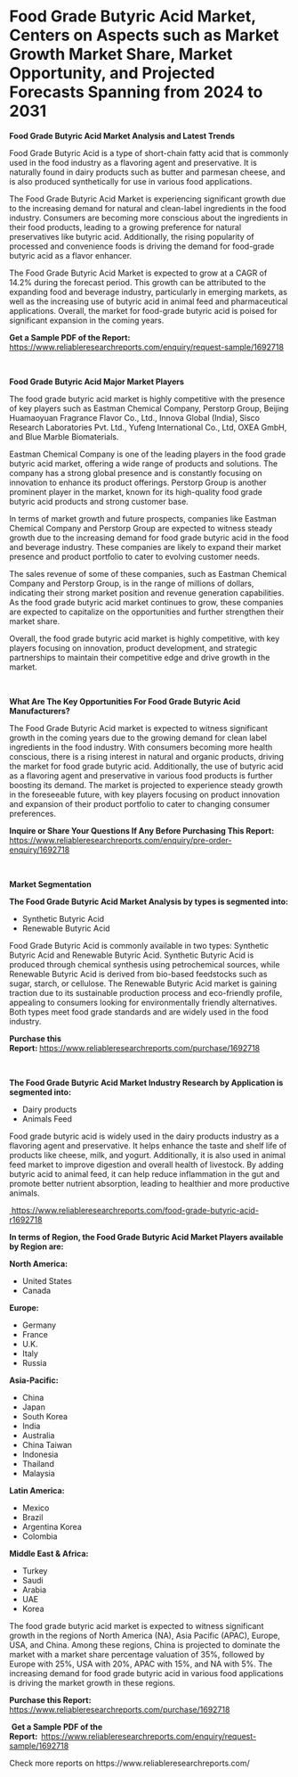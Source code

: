 <p><h1>Food Grade Butyric Acid Market, Centers on Aspects such as Market Growth Market Share, Market Opportunity, and Projected Forecasts Spanning from 2024 to 2031</h1></p><p><strong>Food Grade Butyric Acid Market Analysis and Latest Trends</strong></p>
<p><p>Food Grade Butyric Acid is a type of short-chain fatty acid that is commonly used in the food industry as a flavoring agent and preservative. It is naturally found in dairy products such as butter and parmesan cheese, and is also produced synthetically for use in various food applications.</p><p>The Food Grade Butyric Acid Market is experiencing significant growth due to the increasing demand for natural and clean-label ingredients in the food industry. Consumers are becoming more conscious about the ingredients in their food products, leading to a growing preference for natural preservatives like butyric acid. Additionally, the rising popularity of processed and convenience foods is driving the demand for food-grade butyric acid as a flavor enhancer.</p><p>The Food Grade Butyric Acid Market is expected to grow at a CAGR of 14.2% during the forecast period. This growth can be attributed to the expanding food and beverage industry, particularly in emerging markets, as well as the increasing use of butyric acid in animal feed and pharmaceutical applications. Overall, the market for food-grade butyric acid is poised for significant expansion in the coming years.</p></p>
<p><strong>Get a Sample PDF of the Report:&nbsp;</strong> <a href="https://www.reliableresearchreports.com/enquiry/request-sample/1692718">https://www.reliableresearchreports.com/enquiry/request-sample/1692718</a></p>
<p>&nbsp;</p>
<p><strong>Food Grade Butyric Acid Major Market Players</strong></p>
<p><p>The food grade butyric acid market is highly competitive with the presence of key players such as Eastman Chemical Company, Perstorp Group, Beijing Huamaoyuan Fragrance Flavor Co., Ltd., Innova Global (India), Sisco Research Laboratories Pvt. Ltd., Yufeng International Co., Ltd, OXEA GmbH, and Blue Marble Biomaterials.</p><p>Eastman Chemical Company is one of the leading players in the food grade butyric acid market, offering a wide range of products and solutions. The company has a strong global presence and is constantly focusing on innovation to enhance its product offerings. Perstorp Group is another prominent player in the market, known for its high-quality food grade butyric acid products and strong customer base.</p><p>In terms of market growth and future prospects, companies like Eastman Chemical Company and Perstorp Group are expected to witness steady growth due to the increasing demand for food grade butyric acid in the food and beverage industry. These companies are likely to expand their market presence and product portfolio to cater to evolving customer needs.</p><p>The sales revenue of some of these companies, such as Eastman Chemical Company and Perstorp Group, is in the range of millions of dollars, indicating their strong market position and revenue generation capabilities. As the food grade butyric acid market continues to grow, these companies are expected to capitalize on the opportunities and further strengthen their market share.</p><p>Overall, the food grade butyric acid market is highly competitive, with key players focusing on innovation, product development, and strategic partnerships to maintain their competitive edge and drive growth in the market.</p></p>
<p>&nbsp;</p>
<p><strong>What Are The Key Opportunities For Food Grade Butyric Acid Manufacturers?</strong></p>
<p><p>The Food Grade Butyric Acid market is expected to witness significant growth in the coming years due to the growing demand for clean label ingredients in the food industry. With consumers becoming more health conscious, there is a rising interest in natural and organic products, driving the market for food grade butyric acid. Additionally, the use of butyric acid as a flavoring agent and preservative in various food products is further boosting its demand. The market is projected to experience steady growth in the foreseeable future, with key players focusing on product innovation and expansion of their product portfolio to cater to changing consumer preferences.</p></p>
<p><strong>Inquire or Share Your Questions If Any Before Purchasing This Report:</strong> <a href="https://www.reliableresearchreports.com/enquiry/pre-order-enquiry/1692718">https://www.reliableresearchreports.com/enquiry/pre-order-enquiry/1692718</a></p>
<p>&nbsp;</p>
<p><strong>Market Segmentation</strong></p>
<p><strong>The Food Grade Butyric Acid Market Analysis by types is segmented into:</strong></p>
<p><ul><li>Synthetic Butyric Acid</li><li>Renewable Butyric Acid</li></ul></p>
<p><p>Food Grade Butyric Acid is commonly available in two types: Synthetic Butyric Acid and Renewable Butyric Acid. Synthetic Butyric Acid is produced through chemical synthesis using petrochemical sources, while Renewable Butyric Acid is derived from bio-based feedstocks such as sugar, starch, or cellulose. The Renewable Butyric Acid market is gaining traction due to its sustainable production process and eco-friendly profile, appealing to consumers looking for environmentally friendly alternatives. Both types meet food grade standards and are widely used in the food industry.</p></p>
<p><strong>Purchase this Report:&nbsp;</strong><a href="https://www.reliableresearchreports.com/purchase/1692718">https://www.reliableresearchreports.com/purchase/1692718</a></p>
<p>&nbsp;</p>
<p><strong>The Food Grade Butyric Acid Market Industry Research by Application is segmented into:</strong></p>
<p><ul><li>Dairy products</li><li>Animals Feed</li></ul></p>
<p><p>Food grade butyric acid is widely used in the dairy products industry as a flavoring agent and preservative. It helps enhance the taste and shelf life of products like cheese, milk, and yogurt. Additionally, it is also used in animal feed market to improve digestion and overall health of livestock. By adding butyric acid to animal feed, it can help reduce inflammation in the gut and promote better nutrient absorption, leading to healthier and more productive animals.</p></p>
<p><a href="https://www.reliableresearchreports.com/food-grade-butyric-acid-r1692718">&nbsp;https://www.reliableresearchreports.com/food-grade-butyric-acid-r1692718</a></p>
<p><strong>In terms of Region, the Food Grade Butyric Acid Market Players available by Region are:</strong></p>
<p>
    <p> <strong> North America: </strong>
        <ul>
            <li>United States</li>
            <li>Canada</li>
        </ul>
        </p> 
    <p> <strong> Europe: </strong>
        <ul>
            <li>Germany</li>
            <li>France</li>
            <li>U.K.</li>
            <li>Italy</li>
            <li>Russia</li>
        </ul>
        </p> 
    <p> <strong> Asia-Pacific: </strong>
        <ul>
            <li>China</li>
            <li>Japan</li>
            <li>South Korea</li>
            <li>India</li>
            <li>Australia</li>
            <li>China Taiwan</li>
            <li>Indonesia</li>
            <li>Thailand</li>
            <li>Malaysia</li>
        </ul>
        </p> 
    <p> <strong> Latin America: </strong>
        <ul>
            <li>Mexico</li>
            <li>Brazil</li>
            <li>Argentina Korea</li>
            <li>Colombia</li>
        </ul>
        </p> 
    <p> <strong> Middle East & Africa: </strong>
        <ul>
            <li>Turkey</li>
            <li>Saudi</li>
            <li>Arabia</li>
            <li>UAE</li>
            <li>Korea</li>
        </ul>
    </p>
    </p>
<p><p>The food grade butyric acid market is expected to witness significant growth in the regions of North America (NA), Asia Pacific (APAC), Europe, USA, and China. Among these regions, China is projected to dominate the market with a market share percentage valuation of 35%, followed by Europe with 25%, USA with 20%, APAC with 15%, and NA with 5%. The increasing demand for food grade butyric acid in various food applications is driving the market growth in these regions.</p></p>
<p><strong>Purchase this Report: </strong><a href="https://www.reliableresearchreports.com/purchase/1692718">https://www.reliableresearchreports.com/purchase/1692718</a></p>
<p>&nbsp;<strong>Get a Sample PDF of the Report:&nbsp;&nbsp;</strong><a href="https://www.reliableresearchreports.com/enquiry/request-sample/1692718">https://www.reliableresearchreports.com/enquiry/request-sample/1692718</a></p>
<p><strong></strong></p>
<p>Check more reports on https://www.reliableresearchreports.com/</p>